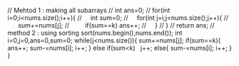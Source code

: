// Mehtod 1 : making all subarrays
// int ans=0;
// for(int i=0;i<nums.size();i++){
//     int sum=0;
//     for(int j=i;j<nums.size();j++){
//         sum+=nums[j];
//         if(sum==k)  ans++;
//     }
// }
// return ans;
// method 2 : using sorting
sort(nums.begin(),nums.end());
int i=0,j=0,ans=0,sum=0;
while(j<nums.size()){
sum+=nums[j];
if(sum==k){
ans++;
sum-=nums[i];
i++;
}
else if(sum<k)   j++;
else{
sum-=nums[i];
i++;
}
}
